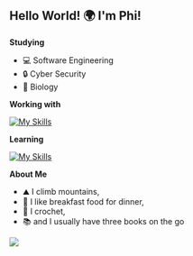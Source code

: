 ## Hello World! 🌍 I'm Phi!

**Studying**
- 💻 Software Engineering
- 🔒 Cyber Security 
- 🔬 Biology

**Working with**

[![My Skills](https://skillicons.dev/icons?i=github,pycharm,py,mysql)](https://skillicons.dev)

**Learning**

[![My Skills](https://skillicons.dev/icons?i=kali,cpp,flask)](https://skillicons.dev)

**About Me**
- ⛰️ I climb mountains,
- 🥞 I like breakfast food for dinner,
- 🧶 I crochet,
- 📚 and I usually have three books on the go

<img src="{https://img.shields.io/badge/LinkedIn-0077B5?style=for-the-badge&logo=linkedin&logoColor=white}" />

